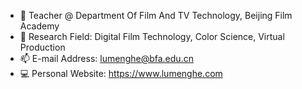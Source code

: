  - 👋 Teacher @ Department Of Film And TV Technology, Beijing Film Academy
 - 👀 Research Field: Digital Film Technology, Color Science, Virtual Production
 - 📫 E-mail Address: lumenghe@bfa.edu.cn
 - 💻 Personal Website: https://www.lumenghe.com

